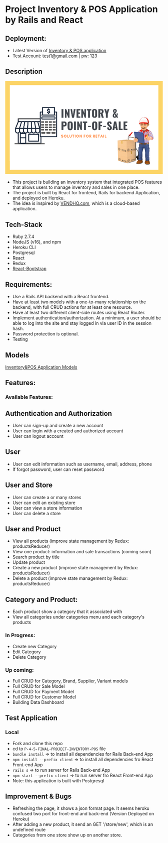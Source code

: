 # Project Inventory & POS Application by Rails and React

## Deployment:
- Latest Version of [Inventory & POS application](https://inventory-pos-final.herokuapp.com/)
- Test Account: test1@gmail.com | pw: 123
## Description

![Inventory-pos](client/src/images/inventory-pos-final-project.png)

- This project is building an inventory system that integrated POS features that allows users to manage inventory and sales in one place.
- The project is built by React for frontend, Rails for backend Application, and deployed on Heroku.
- The idea is inspired by [VENDHQ.com](https://www.vendhq.com/), which is a cloud-based application.

## Tech-Stack
- Ruby 2.7.4
- NodeJS (v16), and npm
- Heroku CLI
- Postgresql
- React
- Redux
- [React-Bootstrap](https://react-bootstrap.netlify.app/)

## Requirements:
- Use a Rails API backend with a React frontend.
- Have at least two models with a one-to-many relationship on the backend, with full CRUD actions for at least one resource.
- Have at least two different client-side routes using React Router.
- Implement authentication/authorization. At a minimum, a user should be able to log into the site and stay logged in via user ID in the session hash. 
- Password protection is optional.
- Testing
## Models
[Inventory&POS Application Models](https://dbdiagram.io/d/6220cc6854f9ad109a53a3a3)
## Features:
### Available Features:

## Authentication and Authorization
- User can sign-up and create a new account
- User can login with a created and authorized account
- User can logout account

## User
- User can edit information such as username, email, address, phone
- If forgot password, user can reset password

## User and Store
- User can create a or many stores
- User can edit an existing store
- User can view a store information
- User can delete a store

## User and Product
- View all products (improve state management by Redux: productsReducer)
- View one product: information and sale transactions (coming soon)
- Search product by title
- Update product
- Create a new product (improve state management by Redux: productsReducer)
- Delete a product (improve state management by Redux: productsReducer)

## Category and Product:
- Each product show a category that it associated with
- View all categories under categories menu and each category's products
### In Progress:
- Create new Category
- Edit Category
- Delete Category

### Up coming:
- Full CRUD for Category, Brand, Supplier, Variant models
- Full CRUD for Sale Model
- Full CRUD for Payment Model
- Full CRUD for Customer Model
- Building Data Dashboard
## Test Application
### Local
- Fork and clone this repo
- cd to `P-4-5-FINAL-PROJECT-INVENTORY-POS` file
- `bundle install` => to install all dependencies for Rails Back-end App
- `npm install --prefix client` => to install all dependencies fro React Front-end App
- `rails s` => to run server for Rails Back-end App
- `npm start --prefix client` => to run server fro React Front-end App
- Note: this application is built with Postgresql

## Improvement & Bugs
- Refreshing the page, it shows a json format page. It seems heroku confused two port for front-end and back-end (Version Deployed on Heroku)
- After adding a new product, it send an GET '/store/new', which is an undefined route
- Categories from one store show up on another store.
